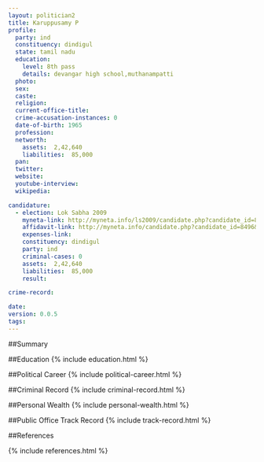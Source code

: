 ```yaml
---
layout: politician2
title: Karuppusamy P
profile: 
  party: ind
  constituency: dindigul
  state: tamil nadu
  education: 
    level: 8th pass
    details: devangar high school,muthanampatti
  photo: 
  sex: 
  caste: 
  religion: 
  current-office-title: 
  crime-accusation-instances: 0
  date-of-birth: 1965
  profession: 
  networth: 
    assets:  2,42,640
    liabilities:  85,000
  pan: 
  twitter: 
  website: 
  youtube-interview: 
  wikipedia: 

candidature: 
  - election: Lok Sabha 2009
    myneta-link: http://myneta.info/ls2009/candidate.php?candidate_id=8496
    affidavit-link: http://myneta.info/candidate.php?candidate_id=8496&scan=original
    expenses-link: 
    constituency: dindigul 
    party: ind
    criminal-cases: 0
    assets:  2,42,640
    liabilities:  85,000
    result:  

crime-record: 

date: 
version: 0.0.5
tags: 
---
```

##Summary


##Education
{% include education.html %}


##Political Career
{% include political-career.html %}


##Criminal Record
{% include criminal-record.html %}


##Personal Wealth
{% include personal-wealth.html %}


##Public Office Track Record
{% include track-record.html %}


##References


{% include references.html %}
